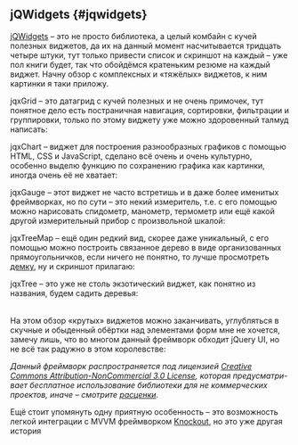 ## jQWidgets {#jqwidgets}

[jQWidgets](http://www.jqwidgets.com/) – это не просто библиотека, а целый комбайн с кучей полезных виджетов, да их на данный момент насчитывается тридцать четыре штуки, тут только привести список и скриншот на каждый – уже пол книги будет, так что обойдёмся кратеньким резюме на каждый виджет. Начну обзор с комплексных и «тяжёлых» виджетов, к ним картинки я таки приложу.

jqxGrid – это датагрид с кучей полезных и не очень примочек, тут понятное дело есть постраничная навигация, сортировки, фильтрации и группировки, только по этому виджету уже можно здоровенный талмуд написать:

jqxChart – виджет для построения разнообразных графиков с помощью HTML, CSS и JavaScript, сделано всё очень и очень культурно, особенно выделю функцию по сохранению графика как картинки, иногда очень её не хватает:

jqxGauge – этот виджет не часто встретишь и в даже более именитых фреймворках, но по сути – это некий измеритель, т.е. с его помощью можно нарисовать спидометр, манометр, термометр или ещё какой другой измерительный прибор с произвольной шкалой:

jqxTreeMap – ещё один редкий вид, скорее даже уникальный, с его помощью можно построить связанное дерево в виде организованных прямоугольничков, если ничего не понятно, то лучше просмотреть [демку](http://www.jqwidgets.com/jquery-widgets-demo/demos/jqxtreemap/index.htm), ну и скриншот прилагаю:

jqxTree – это уже не столь экзотический виджет, как понятно из названия, будем садить деревья:

|  |  |
| --- | --- |

На этом обзор «крутых» виджетов можно заканчивать, углубляться в скучные и обыденный обёртки над элементами форм мне не хочется, замечу лишь, что во многом данный фреймворк обходит jQuery UI, но не всё так радужно в этом королевстве:

_Данный фреймворк распространяется под лицензией_ [_Creative Commons Attribution-NonCommercial 3.0 License_](http://creativecommons.org/licenses/by-nc/3.0/)_, которая предусматри-вает бесплатное использование библиотеки для не коммерческих проектов, иначе – смотрите_ [_расценки_](http://www.jqwidgets.com/license/)_._

Ещё стоит упомянуть одну приятную особенность – это возможность легкой интеграции с MVVM фреймворком [Knockout](http://knockoutjs.com/), но это уже другая история
